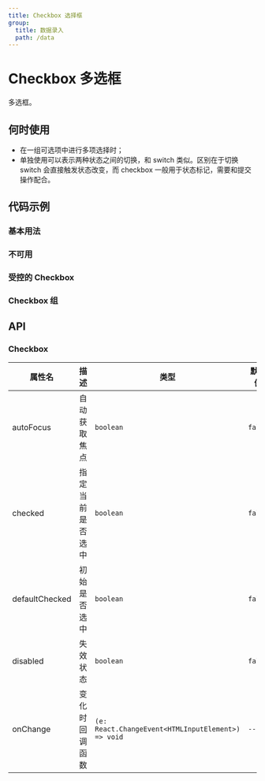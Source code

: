 ```yaml
---
title: Checkbox 选择框
group:
  title: 数据录入
  path: /data
---
```


# Checkbox 多选框

多选框。

## 何时使用

- 在一组可选项中进行多项选择时；
- 单独使用可以表示两种状态之间的切换，和 switch 类似。区别在于切换 switch 会直接触发状态改变，而 checkbox 一般用于状态标记，需要和提交操作配合。

## 代码示例

### 基本用法

<code src="./demo/base"></code>

### 不可用

<code src="./demo/disabled"></code>

### 受控的 Checkbox

<code src="./demo/controlled"></code>

### Checkbox 组

<code src="./demo/group"></code>

## API

### Checkbox

| 属性名         | 描述             | 类型                                               | 默认值  |
| -------------- | ---------------- | -------------------------------------------------- | ------- |
| autoFocus      | 自动获取焦点     | `boolean`                                          | `false` |
| checked        | 指定当前是否选中 | `boolean`                                          | `false` |
| defaultChecked | 初始是否选中     | `boolean`                                          | `false` |
| disabled       | 失效状态         | `boolean`                                          | `false` |
| onChange       | 变化时回调函数   | `(e: React.ChangeEvent<HTMLInputElement>) => void` | `--`    |
